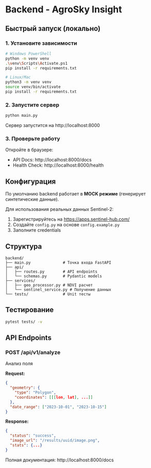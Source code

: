 # Backend - AgroSky Insight

## Быстрый запуск (локально)

### 1. Установите зависимости

```bash
# Windows PowerShell
python -m venv venv
.\venv\Scripts\Activate.ps1
pip install -r requirements.txt

# Linux/Mac
python3 -m venv venv
source venv/bin/activate
pip install -r requirements.txt
```

### 2. Запустите сервер

```bash
python main.py
```

Сервер запустится на http://localhost:8000

### 3. Проверьте работу

Откройте в браузере:
- API Docs: http://localhost:8000/docs
- Health Check: http://localhost:8000/health

## Конфигурация

По умолчанию backend работает в **MOCK режиме** (генерирует синтетические данные).

Для использования реальных данных Sentinel-2:

1. Зарегистрируйтесь на https://apps.sentinel-hub.com/
2. Создайте `config.py` на основе `config.example.py`
3. Заполните credentials

## Структура

```
backend/
├── main.py              # Точка входа FastAPI
├── api/
│   ├── routes.py        # API endpoints
│   └── schemas.py       # Pydantic models
├── services/
│   ├── geo_processor.py # NDVI расчет
│   └── sentinel_service.py # Получение данных
└── tests/               # Unit тесты
```

## Тестирование

```bash
pytest tests/ -v
```

## API Endpoints

### POST /api/v1/analyze

Анализ поля

**Request:**
```json
{
  "geometry": {
    "type": "Polygon",
    "coordinates": [[[lon, lat], ...]]
  },
  "date_range": ["2023-10-01", "2023-10-15"]
}
```

**Response:**
```json
{
  "status": "success",
  "image_url": "/results/uuid/image.png",
  "stats": {...}
}
```

Полная документация: http://localhost:8000/docs


